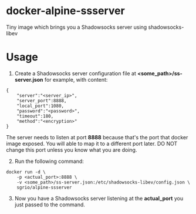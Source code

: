 # docker-alpine-ssserver
Tiny image which brings you a Shadowsocks server using shadowsocks-libev

# Usage

1. Create a Shadowsocks server configuration file at **<some_path>/ss-server.json** for example, with content:
```
{
    "server":"<server_ip>",
    "server_port":8888,
    "local_port":1080,
    "password":"<password>",
    "timeout":180,
    "method":"<encryption>"
}
```
The server needs to listen at port **8888** because that's the port that docker image exposed. You will able to map it to a different port later. DO NOT change this port unless you know what you are doing.

2. Run the following command:
```
docker run -d \
    -p <actual_port>:8888 \
    -v <some_path>/ss-server.json:/etc/shadowsocks-libev/config.json \
    sgrio/alpine-ssserver
```
3. Now you have a Shadowsocks server listening at the **actual_port** you just passed to the command.
